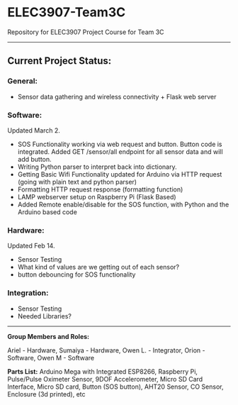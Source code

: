 # ELEC3907-Team3C
Repository for ELEC3907 Project Course for Team 3C

--- 
## Current Project Status:

### General: 
- Sensor data gathering and wireless connectivity + Flask web server

### Software: 
Updated March 2.
- SOS Functionality working via web request and button. Button code is integrated. Added GET /sensor/all endpoint for all sensor data and will add button.
- Writing Python parser to interpret back into dictionary.
- Getting Basic Wifi Functionality updated for Arduino via HTTP request (going with plain text and python parser)
- Formatting HTTP request response (formatting function)
- LAMP webserver setup on Raspberry Pi (Flask Based)
- Added Remote enable/disable for the SOS function, with Python and the Arduino based code

### Hardware:
Updated Feb 14.
- Sensor Testing
- What kind of values are we getting out of each sensor?
- button debouncing for SOS functionality

### Integration:
- Sensor Testing
- Needed Libraries?

---

**Group Members and Roles:**

Ariel - Hardware, 
Sumaiya - Hardware, 
Owen L. - Integrator, 
Orion - Software, 
Owen M - Software


**Parts List:**
Arduino Mega with Integrated ESP8266, 
Raspberry Pi,
Pulse/Pulse Oximeter Sensor, 
9DOF Accelerometer,
Micro SD Card Interface,
Micro SD card,
Button (SOS button), 
AHT20 Sensor,
CO Sensor,
Enclosure (3d printed),
etc

